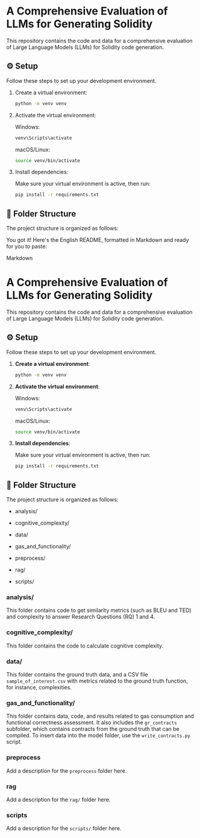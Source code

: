 # A Comprehensive Evaluation of LLMs for Generating Solidity

This repository contains the code and data for a comprehensive evaluation of Large Language Models (LLMs) for Solidity code generation.

## ⚙️ Setup

Follow these steps to set up your development environment.

1.  Create a virtual environment:

    ```bash
    python -m venv venv
    ```

2.  Activate the virtual environment:

    Windows:

    ```bash
    venv\Scripts\activate
    ```

    macOS/Linux:

    ```bash
    source venv/bin/activate
    ```

3.  Install dependencies:

    Make sure your virtual environment is active, then run:

    ```bash
    pip install -r requirements.txt
    ```

## 📁 Folder Structure

The project structure is organized as follows:

You got it! Here's the English README, formatted in Markdown and ready for you to paste:

Markdown

# A Comprehensive Evaluation of LLMs for Generating Solidity

This repository contains the code and data for a comprehensive evaluation of Large Language Models (LLMs) for Solidity code generation.

## ⚙️ Setup

Follow these steps to set up your development environment.

1.  **Create a virtual environment**:

    ```bash
    python -m venv venv
    ```

2.  **Activate the virtual environment**:

    Windows:

    ```bash
    venv\Scripts\activate
    ```

    macOS/Linux:

    ```bash
    source venv/bin/activate
    ```

3.  **Install dependencies**:

    Make sure your virtual environment is active, then run:

    ```bash
    pip install -r requirements.txt
    ```

## 📁 Folder Structure

The project structure is organized as follows:

* analysis/

* cognitive_complexity/

* data/

* gas_and_functionality/

* preprocess/

* rag/

* scripts/

### analysis/
This folder contains code to get similarity metrics (such as BLEU and TED) and complexity to answer Research Questions (RQ) 1 and 4.

### cognitive_complexity/
This folder contains the code to calculate cognitive complexity.

### data/
This folder contains the ground truth data, and a CSV file `sample_of_interest.csv` with metrics related to the ground truth function, for instance, complexities.

### gas_and_functionality/
This folder contains data, code, and results related to gas consumption and functional correctness assessment. It also includes the `gr_contracts` subfolder, which contains contracts from the ground truth that can be compiled. To insert data into the model folder, use the `write_contracts.py` script.

### preprocess
Add a description for the `preprocess` folder here. 

### rag
Add a description for the `rag/` folder here.

### scripts
Add a description for the `scripts/` folder here.
